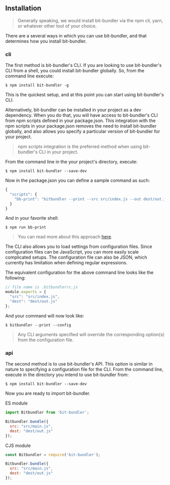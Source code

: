 ## Installation

> Generally speaking, we would install bit-bundler via the npm cli, yarn, or whatever other tool of your choice.

There are a several ways in which you can use bit-bundler, and that determines how you install bit-bundler.

### cli

The first method is bit-bundler's CLI. If you are looking to use bit-bundler's CLI from a shell, you could install bit-bundler globally. So, from the command line execute:

```
$ npm install bit-bundler -g
```

This is the quickest setup, and at this point you can start using bit-bundler's CLI.

Alternatively, bit-bundler can be installed in your project as a dev dependency. When you do that, you will have access to bit-bundler's CLI from npm scripts defined in your package.json. This integration with the npm scripts in your package.json removes the need to install bit-bundler globally, and also allows you specify a particular version of bit-bundler for your project.

> npm scripts integration is the preferred method when using bit-bundler's CLI in your project.

From the command line in the your project's directory, execute:

```
$ npm install bit-bundler --save-dev
```

Now in the package.json you can define a sample command as such:

``` javascript
{
  "scripts": {
    "bb-print": "bitbundler --print --src src/index.js --out dest/out.js"
  }
}
```

And in your favorite shell:

```
$ npm run bb-print
```

> You can read more about this approach [here](https://docs.npmjs.com/cli/run-script).

The CLI also allows you to load settings from configuration files. Since configuration files can be JavaScript, you can more easily scale complicated setups. The configuration file can also be JSON, which currently has limitation when defining regular expressions.

The equivalent configuration for the above command line looks like the following:

``` javascript
// file name is .bitbundlerrc.js
module.exports = {
  "src": "src/index.js",
  "dest": "dest/out.js"
};
```

And your command will now look like:

```
$ bitbundler --print --config
```

> Any CLI arguments specified will override the corresponding option(s) from the configuration file.


### api

The second method is to use bit-bundler's API. This option is similar in nature to specifying a configuration file for the CLI. From the command line, execute in the directory you intend to use bit-bundler from:

```
$ npm install bit-bundler --save-dev
```

Now you are ready to import bit-bundler.

ES module

``` javascript
import Bitbundler from 'bit-bundler';

Bitbundler.bundle({
  src: "src/main.js",
  dest: "dest/out.js"
});
```

CJS module

``` javascript
const Bitbundler = require('bit-bundler');

Bitbundler.bundle({
  src: "src/main.js",
  dest: "dest/out.js"
});
```